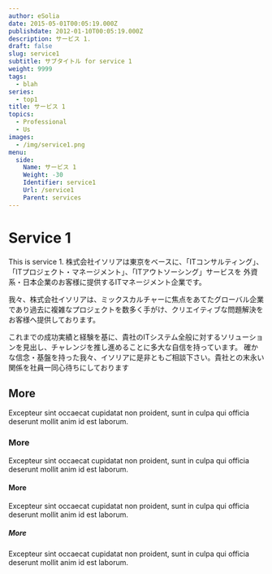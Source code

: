 ```yaml
---
author: eSolia
date: 2015-05-01T00:05:19.000Z
publishdate: 2012-01-10T00:05:19.000Z
description: サービス 1.
draft: false
slug: service1
subtitle: サブタイトル for service 1
weight: 9999
tags:
  - blah
series:
  - top1
title: サービス 1
topics:
  - Professional
  - Us
images:
  - /img/service1.png
menu:
  side:
    Name: サービス 1
    Weight: -30
    Identifier: service1
    Url: /service1
    Parent: services
---
```


# Service 1
This is service 1. 株式会社イソリアは東京をベースに、「ITコンサルティング」、「ITプロジェクト・マネージメント」、「ITアウトソーシング」サービスを 外資系・日本企業のお客様に提供するITマネージメント企業です。

我々、株式会社イソリアは、ミックスカルチャーに焦点をあてたグローバル企業であり過去に複雑なプロジェクトを数多く手がけ、クリエイティブな問題解決をお客様へ提供しております。

これまでの成功実績と経験を基に、貴社のITシステム全般に対するソリューションを見出し、チャレンジを推し進めることに多大な自信を持っています。 確かな信念・基盤を持った我々、イソリアに是非ともご相談下さい。貴社との末永い関係を社員一同心待ちにしております

## More
Excepteur sint occaecat cupidatat non proident, sunt in culpa qui officia deserunt mollit anim id est laborum.

### More
Excepteur sint occaecat cupidatat non proident, sunt in culpa qui officia deserunt mollit anim id est laborum.

#### More
Excepteur sint occaecat cupidatat non proident, sunt in culpa qui officia deserunt mollit anim id est laborum.

##### More
Excepteur sint occaecat cupidatat non proident, sunt in culpa qui officia deserunt mollit anim id est laborum.

